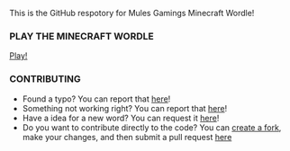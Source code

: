  This is the GitHub respotory for Mules Gamings Minecraft Wordle!
 
### PLAY THE MINECRAFT WORDLE

<a href="https://minecraftwordle.fun/">Play!</a>

### CONTRIBUTING

- Found a typo? You can report that [here](https://github.com/MulesGaming/minecraft-wordle/issues/new?labels=typo)!
- Something not working right? You can report that [here](https://github.com/MulesGaming/minecraft-wordle/issues/new?labels=bug)!
- Have a idea for a new word? You can request it [here](https://github.com/MulesGaming/minecraft-wordle/issues/new?labels=word-suggestion)!
- Do you want to contribute directly to the code?  You can [create a fork](https://github.com/MulesGaming/minecraft-wordle/fork), make your changes, and then submit a pull request [here](https://github.com/MulesGaming/minecraft-wordle/pulls)

